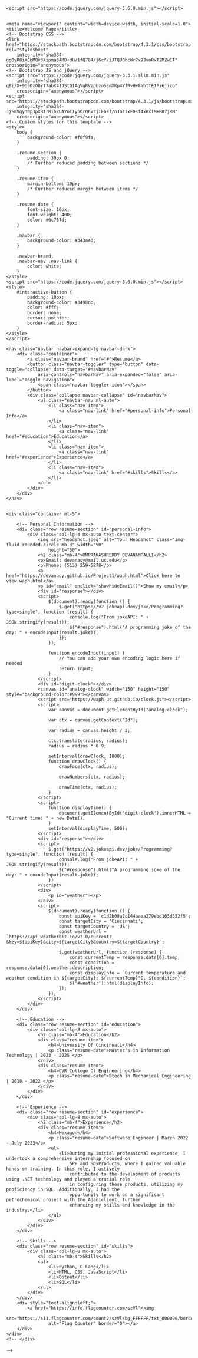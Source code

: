 <!DOCTYPE html>
<html lang="en">

<head>
    <meta charset="UTF-8">
    <meta name="viewport" content="width=device-width, initial-scale=1.0">
    <title>Resume</title>
    <meta name="viewport" content="width=device-width, initial-scale=1.0">
    <title>Interactive Button</title>
    <meta name="viewport" content="width=device-width, initial-scale=1.0">
    <title>Programming Joke</title>

    <script src="https://code.jquery.com/jquery-3.6.0.min.js"></script>


    <meta name="viewport" content="width=device-width, initial-scale=1.0">
    <title>Welcome Page</title>
    <!-- Bootstrap CSS -->
    <link href="https://stackpath.bootstrapcdn.com/bootstrap/4.3.1/css/bootstrap.min.css" rel="stylesheet"
        integrity="sha384-ggOyR0iXCbMQv3Xipma34MD+dH/1fQ784/j6cY/iJTQUOhcWr7x9JvoRxT2MZw1T" crossorigin="anonymous">
    <!-- Bootstrap JS and jQuery -->
    <script src="https://code.jquery.com/jquery-3.3.1.slim.min.js"
        integrity="sha384-q8i/X+965DzO0rT7abK41JStQIAqVgRVzpbzo5smXKp4YfRvH+8abtTE1Pi6jizo"
        crossorigin="anonymous"></script>
    <script src="https://stackpath.bootstrapcdn.com/bootstrap/4.3.1/js/bootstrap.min.js"
        integrity="sha384-JjSmVgyd0p3pXB1rRibZUAYoIIy6OrQ6VrjIEaFf/nJGzIxFDsf4x0xIM+B07jRM"
        crossorigin="anonymous"></script>
    <!-- Custom styles for this template -->
    <style>
        body {
            background-color: #f8f9fa;
        }

        .resume-section {
            padding: 30px 0;
            /* Further reduced padding between sections */
        }

        .resume-item {
            margin-bottom: 10px;
            /* Further reduced margin between items */
        }

        .resume-date {
            font-size: 16px;
            font-weight: 400;
            color: #6c757d;
        }

        .navbar {
            background-color: #343a40;
        }

        .navbar-brand,
        .navbar-nav .nav-link {
            color: white;
        }
    </style>
    <script src="https://code.jquery.com/jquery-3.6.0.min.js"></script>
    <style>
        #interactive-button {
            padding: 10px;
            background-color: #3498db;
            color: #fff;
            border: none;
            cursor: pointer;
            border-radius: 5px;
        }
    </style>
    </script>
</head>

<body>

    <nav class="navbar navbar-expand-lg navbar-dark">
        <div class="container">
            <a class="navbar-brand" href="#">Resume</a>
            <button class="navbar-toggler" type="button" data-toggle="collapse" data-target="#navbarNav"
                aria-controls="navbarNav" aria-expanded="false" aria-label="Toggle navigation">
                <span class="navbar-toggler-icon"></span>
            </button>
            <div class="collapse navbar-collapse" id="navbarNav">
                <ul class="navbar-nav ml-auto">
                    <li class="nav-item">
                        <a class="nav-link" href="#personal-info">Personal Info</a>
                    </li>
                    <li class="nav-item">
                        <a class="nav-link" href="#education">Education</a>
                    </li>
                    <li class="nav-item">
                        <a class="nav-link" href="#experience">Experience</a>
                    </li>
                    <li class="nav-item">
                        <a class="nav-link" href="#skills">Skills</a>
                    </li>
                </ul>
            </div>
        </div>
    </nav>


    <div class="container mt-5">

        <!-- Personal Information -->
        <div class="row resume-section" id="personal-info">
            <div class="col-lg-4 mx-auto text-center">
                <img src="headshot.jpeg" alt="Your Headshot" class="img-fluid rounded-circle mb-3" width="50"
                    height="50">
                <h2 class="mb-4">OMPRAKASHREDDY DEVANAMPALLI</h2>
                <p>Email: devanaoy@mail.uc.edu</p>
                <p>Phone: (513) 259-5878</p>
                <a href="https://devanaoy.github.io/Project1/waph.html">Click here to view waph.html</a>
                <p id="email" onclick="showhideEmail()">Show my email</p>
                <div id="response"></div>
                <script>
                    $(document).ready(function () {
                        $.get("https://v2.jokeapi.dev/joke/Programming?type=single", function (result) {
                            console.log("From jokeAPI: " + JSON.stringify(result));
                            $("#response").html("A programming joke of the day: " + encodeInput(result.joke));
                        });
                    });

                    function encodeInput(input) {
                        // You can add your own encoding logic here if needed
                        return input;
                    }
                </script>
                <div id="digit-clock"></div>
                <canvas id="analog-clock" width="150" height="150" style="background-color:#999"></canvas>
                <script src="https://waph-uc.github.io/clock.js"></script>
                <script>
                    var canvas = document.getElementById("analog-clock");

                    var ctx = canvas.getContext("2d");

                    var radius = canvas.height / 2;

                    ctx.translate(radius, radius);
                    radius = radius * 0.9;

                    setInterval(drawClock, 1000);
                    function drawClock() {
                        drawFace(ctx, radius);

                        drawNumbers(ctx, radius);

                        drawTime(ctx, radius);
                    }
                </script>
                <script>
                    function displayTime() {
                        document.getElementById('digit-clock').innerHTML = "Current time: " + new Date();
                    }
                    setInterval(displayTime, 500);
                </script>
                <div id="response"></div>
                <script>
                    $.get("https://v2.jokeapi.dev/joke/Programming?type=single", function (result) {
                        console.log("From jokeAPI: " + JSON.stringify(result));
                        $("#response").html("A programming joke of the day: " + encodeInput(result.joke));
                    })
                </script>
                <div>
                    <p id="weather"></p>
                </div>
                <script>
                    $(document).ready(function () {
                        const apiKey = 'c1d2b08a2c144aaea279ebd103d352f5';
                        const targetCity = 'Cincinnati';
                        const targetCountry = 'US';
                        const weatherUrl = `https://api.weatherbit.io/v2.0/current?&key=${apiKey}&city=${targetCity}&country=${targetCountry}`;

                        $.get(weatherUrl, function (response) {
                            const currentTemp = response.data[0].temp;
                            const condition = response.data[0].weather.description;
                            const displayInfo = `Current temperature and weather condition in ${targetCity}: ${currentTemp}°C, ${condition}`;
                            $('#weather').html(displayInfo);
                        });
                    });
                </script>
            </div>
        </div>

        <!-- Education -->
        <div class="row resume-section" id="education">
            <div class="col-lg-8 mx-auto">
                <h2 class="mb-4">Education</h2>
                <div class="resume-item">
                    <h4>University Of Cincinnati</h4>
                    <p class="resume-date">Master's in Information Technology | 2023 - 2025 </p>
                </div>
                <div class="resume-item">
                    <h4>CVR College Of Engineering</h4>
                    <p class="resume-date">Btech in Mechanical Engineering | 2018 - 2022 </p>
                </div>
            </div>
        </div>

        <!-- Experience -->
        <div class="row resume-section" id="experience">
            <div class="col-lg-8 mx-auto">
                <h2 class="mb-4">Experience</h2>
                <div class="resume-item">
                    <h4>Hexagon</h4>
                    <p class="resume-date">Software Engineer | March 2022 - July 2023</p>
                    <ul>
                        <li>During my initial professional experience, I undertook a comprehensive internship focused on
                            SPF and SDxProducts, where I gained valuable hands-on training. In this role, I actively
                            contributed to the development of products using .NET technology and played a crucial role
                            in configuring these products, utilizing my proficiency in SQL. Additionally, I had the
                            opportunity to work on a significant petrochemical project with the Adaniclient, further
                            enhancing my skills and knowledge in the industry.</li>
                    </ul>
                </div>
            </div>
        </div>

        <!-- Skills -->
        <div class="row resume-section" id="skills">
            <div class="col-lg-8 mx-auto">
                <h2 class="mb-4">Skills</h2>
                <ul>
                    <li>Python, C Lang</li>
                    <li>HTML, CSS, JavaScript</li>
                    <li>Dotnet</li>
                    <li>SQL</li>
                </ul>
            </div>
        </div>
        <div style="text-align:left;">
            <a href="https://info.flagcounter.com/szVl"><img
                    src="https://s11.flagcounter.com/count2/szVl/bg_FFFFFF/txt_000000/border_000000/columns_2/maxflags_10/viewers_0/labels_1/pageviews_1/flags_0/percent_0/"
                    alt="Flag Counter" border="0"></a>
        </div>
    </div>
    <!-- </div>
</div> -->
    <!--     <canvas id="analog-clock" width="150" height="150" style="background-color:#999"></canvas>
    <script src="https://waph-uc.github.io/clock.js"></script>
    <script>
        var canvas = document.getElementById("analog-clock");

        var ctx = canvas.getContext("2d");

        var radius = canvas.height / 2;

        ctx.translate(radius, radius);
        radius = radius * 0.9;

        setInterval(drawClock, 1000);
        function drawClock() {
            drawFace(ctx, radius);

            drawNumbers(ctx, radius);

            drawTime(ctx, radius);
        }
            </script>
    <script>
    function displayTime() {
        document.getElementById('digit-clock').innerHTML = "Current time: " + new Date();
    }
    setInterval(displayTime, 500);
    </script> --> -->
    <script>
        var shown = false;

        function showhideEmail() {
            if (shown) {
                document.getElementById("email").innerHTML = "Show my email";
                shown = false;
            } else {
                var myemail =
                    "<a href='mailto:devanaoy" +
                    "@" +
                    "ucmail.uc.edu'>devanaoy" +
                    "@" +
                    "ucmail.uc.edu</a>";
                document.getElementById("email").innerHTML = myemail;
                shown = true;
            }
        }
    </script>

    <button id="interactive-button">Click Me</button>

    <script>
        $(document).ready(function () {
            $('#interactive-button').click(function () {
                alert('Button clicked!');
            });

            // Change button color on hover
            $('#interactive-button').hover(
                function () {
                    $(this).css('background-color', '#2980b9');
                },
                function () {
                    $(this).css('background-color', '#3498db');
                }
            );
        });
    </script>
    <script>
        // Function to check if it's the first-time visit
        function checkFirstVisit() {
            // Check if "firstVisit" key exists in localStorage
            if (!localStorage.getItem("firstVisit")) {
                // Display welcome message for the first-time visit
                alert("Welcome to my homepage!");
                // Set the "firstVisit" key in localStorage to remember the visit
                localStorage.setItem("firstVisit", true);
            }
        }

        // Call the function to check for the first-time visit
        checkFirstVisit();
    </script>
    <script>
        // Function to set a cookie with a specified name, value, and expiration days
        function setCookie(name, value, days) {
            var expires = "";
            if (days) {
                var date = new Date();
                date.setTime(date.getTime() + (days * 24 * 60 * 60 * 1000));
                expires = "; expires=" + date.toUTCString();
            }
            document.cookie = name + "=" + value + expires + "; path=/";
        }

        // Function to get the value of a cookie by name
        function getCookie(name) {
            var nameEQ = name + "=";
            var ca = document.cookie.split(';');
            for (var i = 0; i < ca.length; i++) {
                var c = ca[i];
                while (c.charAt(0) === ' ') c = c.substring(1, c.length);
                if (c.indexOf(nameEQ) === 0) return c.substring(nameEQ.length, c.length);
            }
            return null;
        }

        // Function to check if it's the first-time visit
        function checkFirstVisit() {
            var isFirstVisit = getCookie("firstVisit");
            if (!isFirstVisit) {
                // Display welcome message for the first-time visit
                alert("Welcome to my homepage!");
                // Set the cookie to remember the visit for 365 days
                setCookie("firstVisit", "true", 365);
            } else {
                // Display welcome back message for returning visitors
                var lastVisit = getCookie("lastVisit");
                alert("Welcome back! Your last visit was " + lastVisit);
            }
            // Set the cookie for the current visit
            setCookie("lastVisit", new Date(), 365);
        }

        // Call the function to check for the first-time visit
        checkFirstVisit();
    </script>
    <!--     <div class="weather">
<p>weather details</p>
<div id="weather-info">
<!-- Weather icon will be displayed here -->
    <!--  <img id="weather-icon" src="" alt="Weather Icon">
<div id="weather-details"></div>
</div>
<script>
$(document).ready(function () {
var apiKey = 'c1d2b08a2c144aaea279ebd103d352f5'; // Replace 'YOUR_API_KEY' with your actual API key from Weatherbit
 
// Make a GET request to Weatherbit API for current weather data
$.get("https://api.weatherbit.io/v2.0/current", {
key: apiKey,
city: 'Cincinnati' // Example city, you can change it to any city you want
})
.done(function (data) {
// Check if the request was successful and data is available
if (data && data.data && data.data.length > 0) {
var weatherData = data.data[0];
var temperature = weatherData.temp;
var description = weatherData.weather.description;
var iconCode = weatherData.weather.icon;
 
// Construct the URL for the weather icon
var iconUrl = "https://www.weatherbit.io/static/img/icons/" + iconCode + ".png";
 
// Display weather information on the webpage
$("#weather-icon").attr("src", iconUrl);
$("#weather-details").html("<p>Temperature: " + temperature + "°C</p>" +
"<p>Description: " + description + "</p>");
} else {
$("#weather-info").html("<p>Unable to fetch weather data.</p>");
}
})
.fail(function () {
$("#weather-info").html("<p>Error occurred while fetching weather data.</p>");
});
});
</script>
</div>
</div>  -->
</body>

</html>





</body>

</html>
